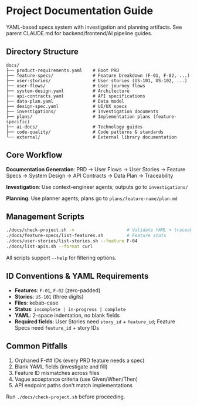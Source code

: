 # Project Documentation Guide

YAML-based specs system with investigation and planning artifacts. See parent CLAUDE.md for backend/frontend/AI pipeline guides.

## Directory Structure

```
docs/
├── product-requirements.yaml    # Root PRD
├── feature-specs/               # Feature breakdown (F-01, F-02, ...)
├── user-stories/                # User stories (US-101, US-102, ...)
├── user-flows/                  # User journey flows
├── system-design.yaml           # Architecture
├── api-contracts.yaml           # API specifications
├── data-plan.yaml               # Data model
├── design-spec.yaml             # UI/UX specs
├── investigations/              # Investigation documents
├── plans/                       # Implementation plans (feature-specific)
├── ai-docs/                     # Technology guides
├── code-quality/                # Code patterns & standards
└── external/                    # External library documentation
```

## Core Workflow

**Documentation Generation**: PRD → User Flows → User Stories → Feature Specs → System Design → API Contracts → Data Plan → Traceability

**Investigation**: Use context-engineer agents; outputs go to `investigations/`

**Planning**: Use planner agents; plans go to `plans/feature-name/plan.md`

## Management Scripts

```bash
./docs/check-project.sh -v                    # Validate YAML + traceability
./docs/feature-specs/list-features.sh         # Feature stats
./docs/user-stories/list-stories.sh --feature F-04
./docs/list-apis.sh --format curl
```

All scripts support `--help` for filtering options.

## ID Conventions & YAML Requirements

- **Features**: `F-01`, `F-02` (zero-padded)
- **Stories**: `US-101` (three digits)
- **Files**: kebab-case
- **Status**: `incomplete | in-progress | complete`
- **YAML**: 2-space indentation, no blank fields
- **Required fields**: User Stories need `story_id` + `feature_id`; Feature Specs need `feature_id` + story IDs

## Common Pitfalls

1. Orphaned F-## IDs (every PRD feature needs a spec)
2. Blank YAML fields (investigate and fill)
3. Feature ID mismatches across files
4. Vague acceptance criteria (use Given/When/Then)
5. API endpoint paths don't match implementations

Run `./docs/check-project.sh` before proceeding.
